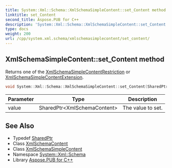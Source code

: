 ```yaml
---
title: System::Xml::Schema::XmlSchemaSimpleContent::set_Content method
linktitle: set_Content
second_title: Aspose.PUB for C++
description: 'System::Xml::Schema::XmlSchemaSimpleContent::set_Content method. Returns one of the XmlSchemaSimpleContentRestriction or XmlSchemaSimpleContentExtension in C++.'
type: docs
weight: 200
url: /cpp/system.xml.schema/xmlschemasimplecontent/set_content/
---
```

## XmlSchemaSimpleContent::set_Content method


Returns one of the [XmlSchemaSimpleContentRestriction](../../xmlschemasimplecontentrestriction/) or [XmlSchemaSimpleContentExtension](../../xmlschemasimplecontentextension/).

```cpp
void System::Xml::Schema::XmlSchemaSimpleContent::set_Content(SharedPtr<XmlSchemaContent> value) override
```


| Parameter | Type | Description |
| --- | --- | --- |
| value | SharedPtr\<XmlSchemaContent\> | The value to set. |

## See Also

* Typedef [SharedPtr](../../../system/sharedptr/)
* Class [XmlSchemaContent](../../xmlschemacontent/)
* Class [XmlSchemaSimpleContent](../)
* Namespace [System::Xml::Schema](../../)
* Library [Aspose.PUB for C++](../../../)
